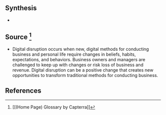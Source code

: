 ## Synthesis
- 
## Source [^1]
- Digital disruption occurs when new, digital methods for conducting business and personal life require changes in beliefs, habits, expectations, and behaviors. Business owners and managers are challenged to keep up with changes or risk loss of business and revenue. Digital disruption can be a positive change that creates new opportunities to transform traditional methods for conducting business.
## References

[^1]: [[(Home Page) Glossary by Capterra]]